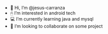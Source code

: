 - 👋 Hi, I’m @jesus-carranza
- 🖱  I’m interested in android tech
- 💻 I’m currently learning java and mysql
- 💞️ I’m looking to collaborate on some project

<!---
jesus-carranza/jesus-carranza is a ✨ special ✨ repository because its `README.md` (this file) appears on your GitHub profile.
You can click the Preview link to take a look at your changes.
--->
